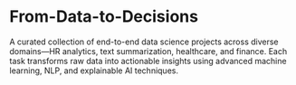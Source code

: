 # From-Data-to-Decisions
A curated collection of end-to-end data science projects across diverse domains—HR analytics, text summarization, healthcare, and finance. Each task transforms raw data into actionable insights using advanced machine learning, NLP, and explainable AI techniques.
